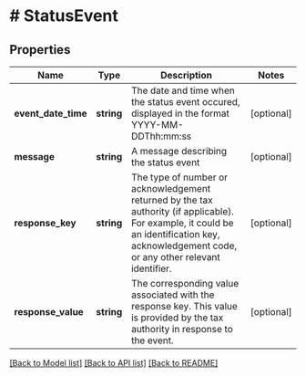# # StatusEvent

## Properties

Name | Type | Description | Notes
------------ | ------------- | ------------- | -------------
**event_date_time** | **string** | The date and time when the status event occured, displayed in the format YYYY-MM-DDThh:mm:ss | [optional]
**message** | **string** | A message describing the status event | [optional]
**response_key** | **string** | The type of number or acknowledgement returned by the tax authority (if applicable). For example, it could be an identification key, acknowledgement code, or any other relevant identifier. | [optional]
**response_value** | **string** | The corresponding value associated with the response key. This value is provided by the tax authority in response to the event. | [optional]

[[Back to Model list]](../../../README.md#models) [[Back to API list]](../../../README.md#endpoints) [[Back to README]](../../../README.md)
